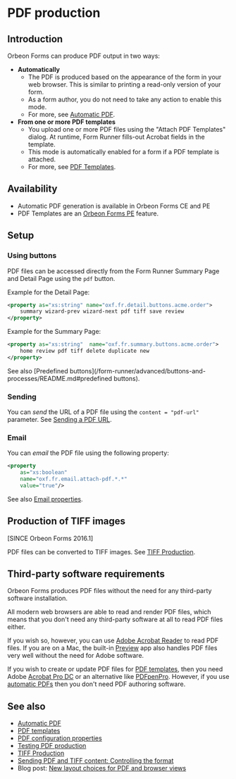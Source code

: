 # PDF production

## Introduction

Orbeon Forms can produce PDF output in two ways:

- __Automatically__
    - The PDF is produced based on the appearance of the form in your web browser. This is similar to printing a read-only version of your form.
    - As a form author, you do not need to take any action to enable this mode.
    - For more, see [Automatic PDF](pdf-automatic.md).
- __From one or more PDF templates__
    - You upload one or more PDF files using the "Attach PDF Templates" dialog. At runtime, Form Runner fills-out Acrobat fields in the template.
    - This mode is automatically enabled for a form if a PDF template is attached.
    - For more, see [PDF Templates](pdf-templates.md).

## Availability

- Automatic PDF generation is available in Orbeon Forms CE and PE
- PDF Templates are an [Orbeon Forms PE](https://www.orbeon.com/download) feature.

## Setup

### Using buttons

PDF files can be accessed directly from the Form Runner Summary Page and Detail Page using the `pdf` button.

Example for the Detail Page:

```xml
<property as="xs:string" name="oxf.fr.detail.buttons.acme.order">
    summary wizard-prev wizard-next pdf tiff save review
</property>
```

Example for the Summary Page:

```xml
<property as="xs:string"  name="oxf.fr.summary.buttons.acme.order">
    home review pdf tiff delete duplicate new
</property>
```

See also [Predefined buttons](/form-runner/advanced/buttons-and-processes/README.md#predefined buttons).

### Sending

You can *send* the URL of a PDF file using the `content = "pdf-url"` parameter. See [Sending a PDF URL](/form-runner/advanced/buttons-and-processes/actions-form-runner.md#sending-a-pdf-url).

### Email

You can *email* the PDF file using the following property:

```xml
<property
    as="xs:boolean"
    name="oxf.fr.email.attach-pdf.*.*"
    value="true"/>
```

See also [Email properties](../configuration/properties/form-runner.md#email-settings).

## Production of TIFF images

[SINCE Orbeon Forms 2016.1]

PDF files can be converted to TIFF images. See [TIFF Production](/form-runner/feature/tiff-production.md).

## Third-party software requirements

Orbeon Forms produces PDF files without the need for any third-party software installation.

All modern web browsers are able to read and render PDF files, which means that you don't need any third-party software at all to read PDF files either.

If you wish so, however, you can use [Adobe Acrobat Reader](https://www.adobe.com/acrobat/pdf-reader.html) to read PDF files. If you are on a Mac, the built-in [Preview](https://support.apple.com/guide/preview/welcome/mac) app also handles PDF files very well without the need for Adobe software.

If you wish to create or update PDF files for [PDF templates](pdf-templates.md), then you need Adobe [Acrobat Pro DC](https://www.adobe.com/acrobat/free-trial-download.html?promoid=TY6XKZHL) or an alternative like [PDFpenPro](https://pdfpen.com/pdfpenpro/). However, if you use [automatic PDFs](pdf-automatic.md) then you don't need PDF authoring software.

## See also

- [Automatic PDF](pdf-automatic.md)
- [PDF templates](pdf-templates.md)
- [PDF configuration properties](/configuration/properties/form-runner-pdf.md)
- [Testing PDF production](/form-builder/pdf-test.md)
- [TIFF Production](/form-runner/feature/tiff-production.md)
- [Sending PDF and TIFF content: Controlling the format](/form-runner/advanced/buttons-and-processes/actions-form-runner-send.md)
- Blog post: [New layout choices for PDF and browser views](https://blog.orbeon.com/2019/11/new-layout-choices-for-pdf-and-browser.html)